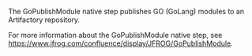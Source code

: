 The GoPublishModule native step publishes GO (GoLang) modules to an Artifactory repository.

For more information about the GoPublishModule native step, see https://www.jfrog.com/confluence/display/JFROG/GoPublishModule.
